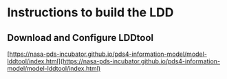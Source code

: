# Instructions to build the LDD

## Download and Configure LDDtool

[https://nasa-pds-incubator.github.io/pds4-information-model/model-lddtool/index.html](https://nasa-pds-incubator.github.io/pds4-information-model/model-lddtool/index.html)

